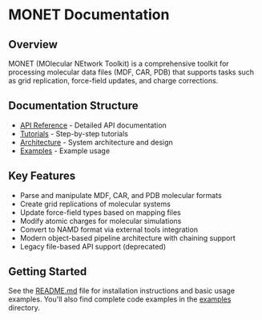 # MONET Documentation

## Overview

MONET (MOlecular NEtwork Toolkit) is a comprehensive toolkit for processing molecular data files (MDF, CAR, PDB) that supports tasks such as grid replication, force-field updates, and charge corrections.

## Documentation Structure

- [API Reference](api/index.md) - Detailed API documentation
- [Tutorials](tutorials/index.md) - Step-by-step tutorials
- [Architecture](architecture/index.md) - System architecture and design
- [Examples](examples/index.md) - Example usage

## Key Features

- Parse and manipulate MDF, CAR, and PDB molecular formats
- Create grid replications of molecular systems
- Update force-field types based on mapping files
- Modify atomic charges for molecular simulations
- Convert to NAMD format via external tools integration
- Modern object-based pipeline architecture with chaining support
- Legacy file-based API support (deprecated)

## Getting Started

See the [README.md](../../README.md) file for installation instructions and basic usage examples. You'll also find complete code examples in the [examples](../examples/) directory.
